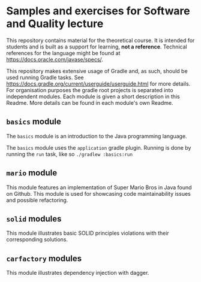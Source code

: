 # Samples and exercises for Software and Quality lecture

This repository contains material for the theoretical course.
It is intended for students and is built as a support for learning, **not a reference**.
Technical references for the language might be found at <https://docs.oracle.com/javase/specs/>.

This repository makes extensive usage of Gradle and, as such, should be used running Gradle tasks.
See <https://docs.gradle.org/current/userguide/userguide.html> for more details.
For organisation purposes the gradle root projects is separated into independent modules. Each module is given a short description in this Readme.
More details can be found in each module's own Readme.

## `basics` module

The `basics` module is an introduction to the Java programming language.

The `basics` module uses the `application` gradle plugin.
Running is done by running the `run` task, like so `./gradlew :basics:run`

## `mario` module

This module features an implementation of Super Mario Bros in Java found on Github.
This module is used for showcasing code maintainability issues and possible refactoring.

## `solid` modules

This module illustrates basic SOLID principles violations with their corresponding solutions.

## `carfactory` modules

This module illustrates dependency injection with dagger.